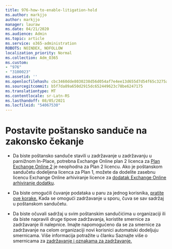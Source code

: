 ```yaml
---
title: 976-how-to-enable-litigation-hold
ms.author: markjjo
author: markjjo
manager: lauraw
ms.date: 04/21/2020
ms.audience: Admin
ms.topic: article
ms.service: o365-administration
ROBOTS: NOINDEX, NOFOLLOW
localization_priority: Normal
ms.collection: Adm_O365
ms.custom:
- "976"
- "3100023"
ms.assetid: ''
ms.openlocfilehash: cbc3460dde8030238d56d054af7e4ee13d655d7d54f65c3275a73e899dd6f813
ms.sourcegitcommit: b5f7da89a650d2915dc652449623c78be6247175
ms.translationtype: MT
ms.contentlocale: sr-Latn-RS
ms.lasthandoff: 08/05/2021
ms.locfileid: "54067530"
---
```

# <a name="place-a-mailbox-on-legal-hold"></a>Postavite poštansko sanduče na zakonsko čekanje

- Da biste poštansko sanduče stavili u zadržavanje u zadržavanju u parnižnom In-Place, potrebna Exchange Online plan 2 licenca za [Plan Exchange Online 2](https://docs.microsoft.com/office365/servicedescriptions/office-365-platform-service-description/office-365-plan-options) je neophodna za Plan 2 licencu. Ako je poštanskom sandučetu dodeljena licenca za Plan 1, možete da dodelite zasebnu licencu Exchange Online arhiviranje licence za [dodatak Exchange Online arhiviranje dodatku](https://docs.microsoft.com/office365/servicedescriptions/exchange-online-archiving-service-description).

- Da biste omogućili čuvanje podataka u paru za jednog korisnika, [pratite ove korake.](https://docs.microsoft.com/microsoft-365/compliance/create-a-litigation-hold) Kada se omogući zadržavanje u sporu, čuva se sav sadržaj u poštanskom sandučetu.

- Da biste očuvali sadržaj u svim poštanskim sandučićima u organizaciji ili da biste napravili druge tipove zadržavanja, koristite smernice za zadržavanje ili nalepnice. Imajte napomogućeno da se za smernice za zadržavanje na celom organizaciji novi korisnici automatski dodeljuju smernicama. Više informacija potražite u članku Saznajte više o smernicama za [zadržavanje i oznakama za zadržavanje.](https://docs.microsoft.com/microsoft-365/compliance/retention-policies#applying-a-retention-policy-to-an-entire-organization-or-specific-locations) 
